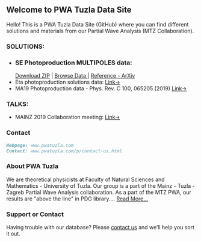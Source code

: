 ## Welcome to PWA Tuzla Data Site

Hello! This is a PWA Tuzla Data Site (GitHub) where you can find different solutions and materials from our Partial Wave Analysis (MTZ Collaboration).

### SOLUTIONS:

- ### SE Photoproduction MULTIPOLES data: 
  [Download ZIP](https://github.com/PWATuzla/Photoproduction-SE_MP/raw/main/Multipoles_SE_TMZ_A32_pA12_nA12.zip)
    | [Browse Data ](https://github.com/PWATuzla/Photoproduction-SE_MP)
    | [Reference - ArXiv](https://arxiv.org/abs/2107.06513)
- Eta photoproduction solutions data: [Link->](https://github.com/PWATuzla/pwatuzla.github.io/tree/master/EtaN)
- MA19 Photoproduction data - Phys. Rev. C 100, 065205 (2019) [Link->](https://github.com/PWATuzla/MA19-photoproduction-A2collab)

### TALKS:

- MAINZ 2019 Collaboration meeting: [Link->](https://github.com/PWATuzla/pwatuzla.github.io/tree/master/Mainz2019)

### Contact

```markdown
Webpage: www.pwatuzla.com
Contact: www.pwatuzla.com/p/contact-us.html

```
### About PWA Tuzla
We are theoretical physicists at Faculty of Natural Sciences and Mathematics - University of Tuzla. Our group is a part of the Mainz - Tuzla - Zagreb Partial Wave Analysis collaboration. As a part of the MTZ PWA, our results are "above the line" in PDG library.... [Read More...](http://www.pwatuzla.com/p/mtz-collab.html)

### Support or Contact

Having trouble with our database? Please [contact us](mailto:rifat.omerovic@untz.ba) and we’ll help you sort it out.
